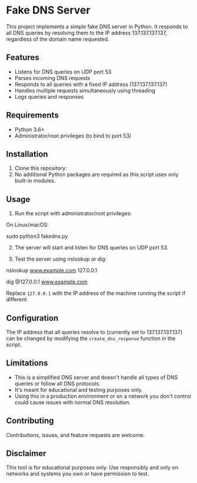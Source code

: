 # Fake DNS Server

This project implements a simple fake DNS server in Python. It responds to all DNS queries by resolving them to the IP address 137.137.137.137, regardless of the domain name requested.

## Features

- Listens for DNS queries on UDP port 53
- Parses incoming DNS requests
- Responds to all queries with a fixed IP address (137.137.137.137)
- Handles multiple requests simultaneously using threading
- Logs queries and responses

## Requirements

- Python 3.6+
- Administrator/root privileges (to bind to port 53)

## Installation

1. Clone this repository:
2. No additional Python packages are required as this script uses only built-in modules.

## Usage

1. Run the script with administrator/root privileges:

On Linux/macOS:

sudo python3 fakedns.py

2. The server will start and listen for DNS queries on UDP port 53.

3. Test the server using nslookup or dig:
   
nslookup www.example.com 127.0.0.1

dig @127.0.0.1 www.example.com

Replace `127.0.0.1` with the IP address of the machine running the script if different.

## Configuration

The IP address that all queries resolve to (currently set to 137.137.137.137) can be changed by modifying the `create_dns_response` function in the script.

## Limitations

- This is a simplified DNS server and doesn't handle all types of DNS queries or follow all DNS protocols.
- It's meant for educational and testing purposes only.
- Using this in a production environment or on a network you don't control could cause issues with normal DNS resolution.

## Contributing

Contributions, issues, and feature requests are welcome.


## Disclaimer

This tool is for educational purposes only. Use responsibly and only on networks and systems you own or have permission to test.
